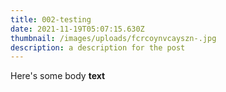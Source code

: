 ```yaml
---
title: 002-testing
date: 2021-11-19T05:07:15.630Z
thumbnail: /images/uploads/fcrcoynvcayszn-.jpg
description: a description for the post
---
```

Here's some body **text**